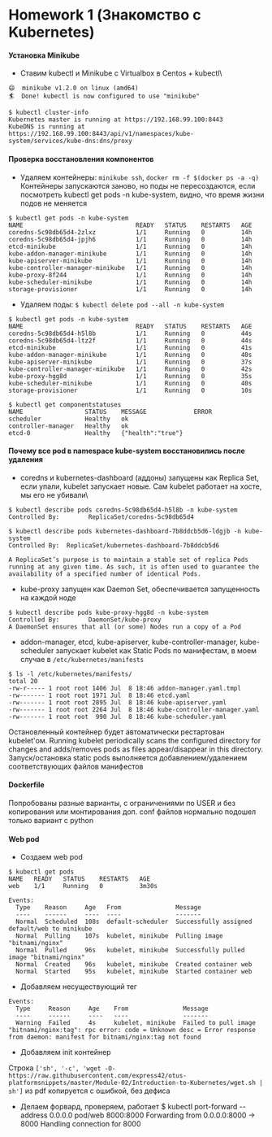 # Homework 1 (Знакомство с Kubernetes)


#### Установка Minikube
- Ставим kubectl и Minikube с Virtualbox в Centos + kubectl\

```
😄  minikube v1.2.0 on linux (amd64)
🏄  Done! kubectl is now configured to use "minikube"
```

```
$ kubectl cluster-info
Kubernetes master is running at https://192.168.99.100:8443
KubeDNS is running at https://192.168.99.100:8443/api/v1/namespaces/kube-system/services/kube-dns:dns/proxy
```

#### Проверка восстановления компонентов

- Удаляем контейнеры: `minikube ssh`, `docker rm -f $(docker ps -a -q)`\
Контейнеры запускаются заново, но поды не пересоздаются, если посмотреть kubectl get pods -n kube-system, видно, что время жизни подов не меняется

```
$ kubectl get pods -n kube-system
NAME                               READY   STATUS    RESTARTS   AGE
coredns-5c98db65d4-2zlxz           1/1     Running   0          14h
coredns-5c98db65d4-jpjh6           1/1     Running   0          14h
etcd-minikube                      1/1     Running   0          14h
kube-addon-manager-minikube        1/1     Running   0          14h
kube-apiserver-minikube            1/1     Running   0          14h
kube-controller-manager-minikube   1/1     Running   0          14h
kube-proxy-8f244                   1/1     Running   0          14h
kube-scheduler-minikube            1/1     Running   0          14h
storage-provisioner                1/1     Running   0          14h
```

- Удаляем поды: `$ kubectl delete pod --all -n kube-system`
```
$ kubectl get pods -n kube-system
NAME                               READY   STATUS    RESTARTS   AGE
coredns-5c98db65d4-h5l8b           1/1     Running   0          44s
coredns-5c98db65d4-ltz2f           1/1     Running   0          44s
etcd-minikube                      1/1     Running   0          41s
kube-addon-manager-minikube        1/1     Running   0          40s
kube-apiserver-minikube            1/1     Running   0          37s
kube-controller-manager-minikube   1/1     Running   0          42s
kube-proxy-hgg8d                   1/1     Running   0          35s
kube-scheduler-minikube            1/1     Running   0          40s
storage-provisioner                1/1     Running   0          10s
```

```
$ kubectl get componentstatuses
NAME                 STATUS    MESSAGE             ERROR
scheduler            Healthy   ok
controller-manager   Healthy   ok
etcd-0               Healthy   {"health":"true"}
```

#### Почему все pod в namespace kube-system восстановились после удаления

- coredns и kubernetes-dashboard (аддоны) запущены как Replica Set, если упали, kubelet запускает новые. Сам kubelet работает на хосте, мы его не убивали\
```
$ kubectl describe pods coredns-5c98db65d4-h5l8b -n kube-system
Controlled By:        ReplicaSet/coredns-5c98db65d4

$ kubectl describe pods kubernetes-dashboard-7b8ddcb5d6-ldgjb -n kube-system
Controlled By:  ReplicaSet/kubernetes-dashboard-7b8ddcb5d6
```

```
A ReplicaSet’s purpose is to maintain a stable set of replica Pods running at any given time. As such, it is often used to guarantee the availability of a specified number of identical Pods.
```

- kube-proxy запущен как Daemon Set, обеспечивается запущенность на каждой ноде
```
$ kubectl describe pods kube-proxy-hgg8d -n kube-system
Controlled By:        DaemonSet/kube-proxy
A DaemonSet ensures that all (or some) Nodes run a copy of a Pod
```

- addon-manager, etcd, kube-apiserver, kube-controller-manager, kube-scheduler запускает kubelet как Static Pods по манифестам, в моем случае в `/etc/kubernetes/manifests`
```
$ ls -l /etc/kubernetes/manifests/
total 20
-rw-r----- 1 root root 1406 Jul  8 18:46 addon-manager.yaml.tmpl
-rw------- 1 root root 1971 Jul  8 18:46 etcd.yaml
-rw------- 1 root root 2895 Jul  8 18:46 kube-apiserver.yaml
-rw------- 1 root root 2264 Jul  8 18:46 kube-controller-manager.yaml
-rw------- 1 root root  990 Jul  8 18:46 kube-scheduler.yaml
```

Остановленный контейнер будет автоматически рестартован kubelet'ом.
Running kubelet periodically scans the configured directory for changes and adds/removes pods as files appear/disappear in this directory.
Запуск/остановка static pods выполняется добавлением/удалением соответствующих файлов манифестов 


#### Dockerfile
Попробованы разные варианты, с ограничениями по USER и без копирования или монтирования доп. conf файлов нормально подошел только вариант с python


#### Web pod

- Создаем web pod
```
$ kubectl get pods
NAME   READY   STATUS    RESTARTS   AGE
web    1/1     Running   0          3m30s
```
```
Events:
  Type    Reason     Age   From               Message
  ----    ------     ----  ----               -------
  Normal  Scheduled  108s  default-scheduler  Successfully assigned default/web to minikube
  Normal  Pulling    107s  kubelet, minikube  Pulling image "bitnami/nginx"
  Normal  Pulled     96s   kubelet, minikube  Successfully pulled image "bitnami/nginx"
  Normal  Created    96s   kubelet, minikube  Created container web
  Normal  Started    95s   kubelet, minikube  Started container web
```

- Добавляем несуществующий тег
```
Events:
  Type     Reason     Age    From               Message
  ----     ------     ----   ----               -------
  Warning  Failed     4s     kubelet, minikube  Failed to pull image "bitnami/nginx:tag": rpc error: code = Unknown desc = Error response from daemon: manifest for bitnami/nginx:tag not found
```

- Добавляем init контейнер

Строка `['sh', '-c', 'wget -O- https://raw.githubusercontent.com/express42/otus-platformsnippets/master/Module-02/Introduction-to-Kubernetes/wget.sh | sh']` из pdf копируется с ошибкой, без дефиса

- Делаем форвард, проверяем, работает
$ kubectl port-forward --address 0.0.0.0 pod/web 8000:8000
Forwarding from 0.0.0.0:8000 -> 8000
Handling connection for 8000
